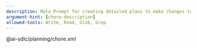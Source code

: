 ```yaml
---
description: Meta Prompt for creating detailed plans to make changes to the codebase.
argument-hint: [chore-description]
allowed-tools: Write, Read, Glob, Grep
---
```


@ai-sdlc/planning/chore.xml
